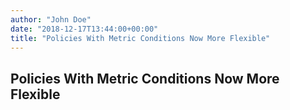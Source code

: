 ```yaml
---
author: "John Doe"
date: "2018-12-17T13:44:00+00:00"
title: "Policies With Metric Conditions Now More Flexible"
---
```


## Policies With Metric Conditions Now More Flexible